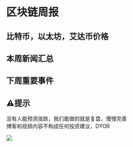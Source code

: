# 区块链周报
## 比特币，以太坊，艾达币价格
## 本周新闻汇总
## 下周重要事件


## ⚠️提示
没有人能预测涨跌，我们能做的就是复盘，慢慢完善  
博客和视频内容不构成任何投资建议，DYOR  

![](/imgs/web3/predict.png)